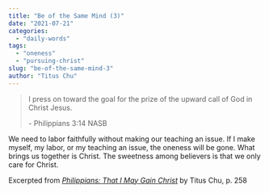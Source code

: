 ```yaml
---
title: "Be of the Same Mind (3)"
date: "2021-07-21"
categories: 
  - "daily-words"
tags: 
  - "oneness"
  - "pursuing-christ"
slug: "be-of-the-same-mind-3"
author: "Titus Chu"
---
```


> I press on toward the goal for the prize of the upward call of God in Christ Jesus.
> 
> \- Philippians 3:14 NASB

We need to labor faithfully without making our teaching an issue. If I make myself, my labor, or my teaching an issue, the oneness will be gone. What brings us together is Christ. The sweetness among believers is that we only care for Christ.

Excerpted from _[Philippians: That I May Gain Christ](https://www.asweetsavor.org/book-philippians/)_ by Titus Chu, p. 258
